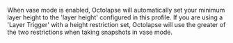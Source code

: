 When vase mode is enabled, Octolapse will automatically set your minimum layer height to the 'layer height' configured in this profile.  If you are using a 'Layer Trigger' with a height restriction set, Octolapse will use the greater of the two restrictions when taking snapshots in vase mode.
